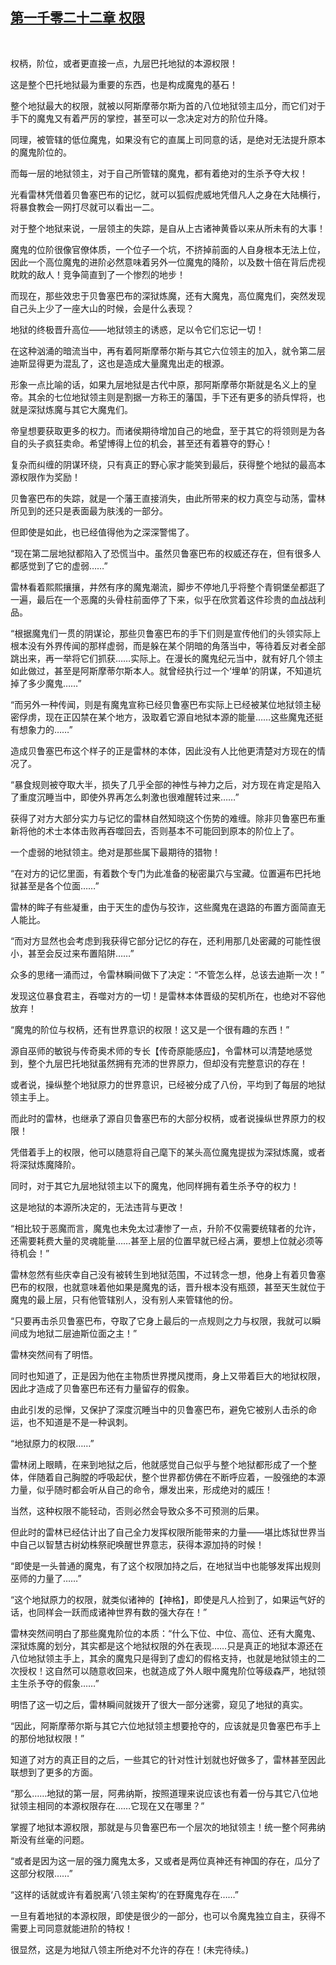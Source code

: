 ## [第一千零二十二章 权限](https://www.xxbiquge.com/11_11222/9044294.html)
﻿

  权柄，阶位，或者更直接一点，九层巴托地狱的本源权限！

  这是整个巴托地狱最为重要的东西，也是构成魔鬼的基石！

  整个地狱最大的权限，就被以阿斯摩蒂尔斯为首的八位地狱领主瓜分，而它们对于手下的魔鬼又有着严厉的掌控，甚至可以一念决定对方的阶位升降。

  同理，被管辖的低位魔鬼，如果没有它的直属上司同意的话，是绝对无法提升原本的魔鬼阶位的。

  而每一层的地狱领主，对于自己所管辖的魔鬼，都有着绝对的生杀予夺大权！

  光看雷林凭借着贝鲁塞巴布的记忆，就可以狐假虎威地凭借凡人之身在大陆横行，将暴食教会一网打尽就可以看出一二。

  对于整个地狱来说，一层领主的失踪，是自从上古诸神黄昏以来从所未有的大事！

  魔鬼的位阶很像官僚体质，一个位子一个坑，不挤掉前面的人自身根本无法上位，因此一个高位魔鬼的进阶必然意味着另外一位魔鬼的降阶，以及数十倍在背后虎视眈眈的敌人！竞争简直到了一个惨烈的地步！

  而现在，那些效忠于贝鲁塞巴布的深狱炼魔，还有大魔鬼，高位魔鬼们，突然发现自己头上少了一座大山的时候，会是什么表现？

  地狱的终极晋升高位——地狱领主的诱惑，足以令它们忘记一切！

  在这种汹涌的暗流当中，再有着阿斯摩蒂尔斯与其它六位领主的加入，就令第二层迪斯显得更为混乱了，这也是造成大量魔鬼出走的根源。

  形象一点比喻的话，如果九层地狱是古代中原，那阿斯摩蒂尔斯就是名义上的皇帝。其余的七位地狱领主则是割据一方称王的藩国，手下还有更多的骄兵悍将，也就是深狱炼魔与其它大魔鬼们。

  帝皇想要获取更多的权力。而诸侯期待增加自己的地盘，至于其它的将领则是为各自的头子疯狂卖命。希望博得上位的机会，甚至还有着篡夺的野心！

  复杂而纠缠的阴谋环绕，只有真正的野心家才能笑到最后，获得整个地狱的最高本源权限作为奖励！

  贝鲁塞巴布的失踪，就是一个藩王直接消失，由此所带来的权力真空与动荡，雷林所见到的还只是表面最为肤浅的一部分。

  但即使是如此，也已经值得他为之深深警惕了。

  “现在第二层地狱都陷入了恐慌当中。虽然贝鲁塞巴布的权威还存在，但有很多人都感觉到了它的虚弱……”

  雷林看着熙熙攘攘，井然有序的魔鬼潮流，脚步不停地几乎将整个青铜堡垒都逛了一遍，最后在一个恶魔的头骨柱前面停了下来，似乎在欣赏着这件珍贵的血战战利品。

  “根据魔鬼们一贯的阴谋论，那些贝鲁塞巴布的手下们则是宣传他们的头领实际上根本没有外界传闻的那样虚弱，而是躲在某个阴暗的角落当中，等待着反对者全部跳出来，再一举将它们抓获……实际上。在漫长的魔鬼纪元当中，就有好几个领主如此做过，甚至是阿斯摩蒂尔斯本人。就曾经执行过一个‘埋单’的阴谋，不知道坑掉了多少魔鬼……”

  “而另外一种传闻，则是有魔鬼宣称已经贝鲁塞巴布实际上已经被某位地狱领主秘密俘虏，现在正囚禁在某个地方，汲取着它源自地狱本源的能量……这些魔鬼还挺有想象力的……”

  造成贝鲁塞巴布这个样子的正是雷林的本体，因此没有人比他更清楚对方现在的情况了。

  “暴食规则被夺取大半，损失了几乎全部的神性与神力之后，对方现在肯定是陷入了重度沉睡当中，即使外界再怎么刺激也很难醒转过来……”

  获得了对方大部分实力与记忆的雷林自然知晓这个伤势的难缠。除非贝鲁塞巴布重新将他的术士本体击败再吞噬回去，否则基本不可能回到原本的阶位上了。

  一个虚弱的地狱领主。绝对是那些属下最期待的猎物！

  “在对方的记忆里面，有着数个专门为此准备的秘密巢穴与宝藏。位置遍布巴托地狱甚至是各个位面……”

  雷林的眸子有些凝重，由于天生的虚伪与狡诈，这些魔鬼在退路的布置方面简直无人能比。

  “而对方显然也会考虑到我获得它部分记忆的存在，还利用那几处密藏的可能性很小，甚至会反过来布置陷阱……”

  众多的思绪一涌而过，令雷林瞬间做下了决定：“不管怎么样，总该去迪斯一次！”

  发现这位暴食君主，吞噬对方的一切！是雷林本体晋级的契机所在，也绝对不容他放弃！

  “魔鬼的阶位与权柄，还有世界意识的权限！这又是一个很有趣的东西！”

  源自巫师的敏锐与传奇奥术师的专长【传奇原能感应】，令雷林可以清楚地感觉到，整个九层巴托地狱虽然拥有充沛的世界原力，但却没有完整意识的存在！

  或者说，操纵整个地狱原力的世界意识，已经被分成了八份，平均到了每层的地狱领主手上。

  而此时的雷林，也继承了源自贝鲁塞巴布的大部分权柄，或者说操纵世界原力的权限！

  凭借着手上的权限，他可以随意将自己麾下的某头高位魔鬼提拔为深狱炼魔，或者将深狱炼魔降阶。

  同时，对于其它九层地狱领主以下的魔鬼，他同样拥有着生杀予夺的权力！

  这是地狱的本源所决定的，无法违背与更改！

  “相比较于恶魔而言，魔鬼也未免太过凄惨了一点，升阶不仅需要统辖者的允许，还需要耗费大量的灵魂能量……甚至上层的位置早就已经占满，要想上位就必须等待机会！”

  雷林忽然有些庆幸自己没有被转生到地狱范围，不过转念一想，他身上有着贝鲁塞巴布的权限，也就意味着他如果是魔鬼的话，晋升根本没有瓶颈，甚至天生就位于魔鬼的最上层，只有他管辖别人，没有别人来管辖他的份。

  “只要再击杀贝鲁塞巴布，夺取了它身上最后的一点规则之力与权限，我就可以瞬间成为地狱二层迪斯位面之主！”

  雷林突然间有了明悟。

  同时也知道了，正是因为他在主物质世界搅风搅雨，身上又带着巨大的地狱权限，因此才造成了贝鲁塞巴布还有力量留存的假象。

  由此引发的忌惮，又保护了深度沉睡当中的贝鲁塞巴布，避免它被别人击杀的命运，也不知道是不是一种讽刺。

  “地狱原力的权限……”

  雷林闭上眼睛，在来到地狱之后，他就感觉自己似乎与整个地狱都形成了一个整体，伴随着自己胸膛的呼吸起伏，整个世界都仿佛在不断呼应着，一股强绝的本源力量，似乎随时都会听从自己的命令，爆发出来，形成绝对的威压！

  当然，这种权限不能轻动，否则必然会导致众多不可预测的后果。

  但此时的雷林已经估计出了自己全力发挥权限所能带来的力量——堪比炼狱世界当中自己以智慧古树幼株祭祀唤醒世界意志，获得本源加持的时候！

  “即使是一头普通的魔鬼，有了这个权限加持之后，在地狱当中也能够发挥出规则巫师的力量了……”

  “这个地狱原力的权限，就类似诸神的【神格】，即使是凡人捡到了，如果运气好的话，也同样会一跃而成诸神世界有数的强大存在！”

  雷林突然间明白了那些魔鬼阶位的本质：“什么下位、中位、高位、还有大魔鬼、深狱炼魔的划分，其实都是这个地狱权限的外在表现……只是真正的地狱本源还在八位地狱领主手上，其余的魔鬼只是得到了虚幻的假格支持，也就是地狱领主的二次授权！这自然可以随意收回来，也就造成了外人眼中魔鬼阶位等级森严，地狱领主生杀予夺的假象……”

  明悟了这一切之后，雷林瞬间就拨开了很大一部分迷雾，窥见了地狱的真实。

  “因此，阿斯摩蒂尔斯与其它六位地狱领主想要抢夺的，应该就是贝鲁塞巴布手上的那份地狱权限！”

  知道了对方的真正目的之后，一些其它的针对性计划就也好做多了，雷林甚至因此联想到了更多的方面。

  “那么……地狱的第一层，阿弗纳斯，按照道理来说应该也有着一份与其它八位地狱领主相同的本源权限存在……它现在又在哪里？”

  掌握了地狱本源权限，那就是与贝鲁塞巴布一个层次的地狱领主！统一整个阿弗纳斯没有丝毫的问题。

  “或者是因为这一层的强力魔鬼太多，又或者是两位真神还有神国的存在，瓜分了这部分权限……”

  “这样的话就或许有着脱离‘八领主架构’的在野魔鬼存在……”

  一旦有着地狱的本源权限，即使是很少的一部分，也可以令魔鬼独立自主，获得不需要上司同意就能进阶的特权！

  很显然，这是为地狱八领主所绝对不允许的存在！(未完待续。)
